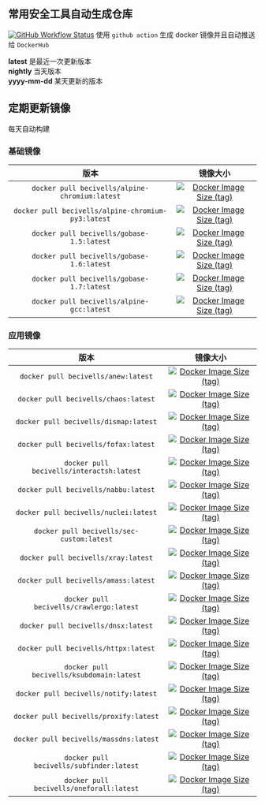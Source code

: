 ## 常用安全工具自动生成仓库

[![GitHub Workflow Status](https://img.shields.io/github/workflow/status/xiecat/sec-docker/Publish%20sec-custom%20to%20Hub)](https://github.com/xiecat/sec-docker/actions)
使用 `github action` 生成 docker 镜像并且自动推送给 `DockerHub`

**latest** 是最近一次更新版本   
**nightly** 当天版本   
**yyyy-mm-dd** 某天更新的版本   

## 定期更新镜像

每天自动构建

### 基础镜像

| 版本                                                 | 镜像大小                                                                                                                                                                     |
|:--------------------------------------------------:|:------------------------------------------------------------------------------------------------------------------------------------------------------------------------:|
| `docker pull becivells/alpine-chromium:latest`     | [![Docker Image Size (tag)](https://img.shields.io/docker/image-size/becivells/alpine-chromium/latest)](https://hub.docker.com/r/becivells/alpine-chromium/tags)         |
| `docker pull becivells/alpine-chromium-py3:latest` | [![Docker Image Size (tag)](https://img.shields.io/docker/image-size/becivells/alpine-chromium-py3/latest)](https://hub.docker.com/r/becivells/alpine-chromium-py3/tags) |
| `docker pull becivells/gobase-1.5:latest`          | [![Docker Image Size (tag)](https://img.shields.io/docker/image-size/becivells/gobase-1.5/latest)](https://hub.docker.com/r/becivells/gobase-1.5/tags)                   |
| `docker pull becivells/gobase-1.6:latest`          | [![Docker Image Size (tag)](https://img.shields.io/docker/image-size/becivells/gobase-1.6/latest)](https://hub.docker.com/r/becivells/gobase-1.6/tags)                   |
| `docker pull becivells/gobase-1.7:latest`          | [![Docker Image Size (tag)](https://img.shields.io/docker/image-size/becivells/gobase-1.7/latest)](https://hub.docker.com/r/becivells/gobase-1.7/tags)                   |
| `docker pull becivells/alpine-gcc:latest`          | [![Docker Image Size (tag)](https://img.shields.io/docker/image-size/becivells/alpine-gcc/latest)](https://hub.docker.com/r/becivells/alpine-gcc/tags)                   |

### 应用镜像

|                    版本                     | 镜像大小                                                                                                                                                   |
|:-----------------------------------------:|:------------------------------------------------------------------------------------------------------------------------------------------------------:|
|    `docker pull becivells/anew:latest`    | [![Docker Image Size (tag)](https://img.shields.io/docker/image-size/becivells/anew/latest)](https://hub.docker.com/r/becivells/anew/tags)             |
|   `docker pull becivells/chaos:latest`    | [![Docker Image Size (tag)](https://img.shields.io/docker/image-size/becivells/chaos/latest)](https://hub.docker.com/r/becivells/chaos/tags)           |
|   `docker pull becivells/dismap:latest`   | [![Docker Image Size (tag)](https://img.shields.io/docker/image-size/becivells/dismap/latest)](https://hub.docker.com/r/becivells/dismap/tags)         |
|   `docker pull becivells/fofax:latest`    | [![Docker Image Size (tag)](https://img.shields.io/docker/image-size/becivells/fofax/latest)](https://hub.docker.com/r/becivells/fofax/tags)           |
| `docker pull becivells/interactsh:latest` | [![Docker Image Size (tag)](https://img.shields.io/docker/image-size/becivells/interactsh/latest)](https://hub.docker.com/r/becivells/interactsh/tags) |
|   `docker pull becivells/nabbu:latest`    | [![Docker Image Size (tag)](https://img.shields.io/docker/image-size/becivells/nabbu/latest)](https://hub.docker.com/r/becivells/nabbu/tags)           |
|   `docker pull becivells/nuclei:latest`   | [![Docker Image Size (tag)](https://img.shields.io/docker/image-size/becivells/nuclei/latest)](https://hub.docker.com/r/becivells/nuclei/tags)         |
| `docker pull becivells/sec-custom:latest` | [![Docker Image Size (tag)](https://img.shields.io/docker/image-size/becivells/sec-custom/latest)](https://hub.docker.com/r/becivells/sec-custom/tags) |
|    `docker pull becivells/xray:latest`    | [![Docker Image Size (tag)](https://img.shields.io/docker/image-size/becivells/xray/latest)](https://hub.docker.com/r/becivells/xray/tags)             |
|   `docker pull becivells/amass:latest`    | [![Docker Image Size (tag)](https://img.shields.io/docker/image-size/becivells/amass/latest)](https://hub.docker.com/r/becivells/amass/tags)           |
| `docker pull becivells/crawlergo:latest`  | [![Docker Image Size (tag)](https://img.shields.io/docker/image-size/becivells/crawlergo/latest)](https://hub.docker.com/r/becivells/crawlergo/tags)   |
|    `docker pull becivells/dnsx:latest`    | [![Docker Image Size (tag)](https://img.shields.io/docker/image-size/becivells/dnsx/latest)](https://hub.docker.com/r/becivells/dnsx/tags)             |
|   `docker pull becivells/httpx:latest`    | [![Docker Image Size (tag)](https://img.shields.io/docker/image-size/becivells/httpx/latest)](https://hub.docker.com/r/becivells/httpx/tags)           |
| `docker pull becivells/ksubdomain:latest` | [![Docker Image Size (tag)](https://img.shields.io/docker/image-size/becivells/ksubdomain/latest)](https://hub.docker.com/r/becivells/ksubdomain/tags) |
|   `docker pull becivells/notify:latest`   | [![Docker Image Size (tag)](https://img.shields.io/docker/image-size/becivells/notify/latest)](https://hub.docker.com/r/becivells/notify/tags)         |
|  `docker pull becivells/proxify:latest`   | [![Docker Image Size (tag)](https://img.shields.io/docker/image-size/becivells/proxify/latest)](https://hub.docker.com/r/becivells/proxify/tags)       |
|  `docker pull becivells/massdns:latest`   | [![Docker Image Size (tag)](https://img.shields.io/docker/image-size/becivells/massdns/latest)](https://hub.docker.com/r/becivells/massdns/tags)       |
| `docker pull becivells/subfinder:latest`  | [![Docker Image Size (tag)](https://img.shields.io/docker/image-size/becivells/subfinder/latest)](https://hub.docker.com/r/becivells/subfinder/tags)   |
| `docker pull becivells/oneforall:latest`  | [![Docker Image Size (tag)](https://img.shields.io/docker/image-size/becivells/oneforall/latest)](https://hub.docker.com/r/becivells/oneforall/tags)   |
